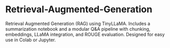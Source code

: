 # Retrieval-Augmented-Generation
Retrieval Augmented Generation (RAG) using TinyLLaMA. Includes a summarization notebook and a modular Q&amp;A pipeline with chunking, embeddings, LLaMA integration, and ROUGE evaluation. Designed for easy use in Colab or Jupyter.
